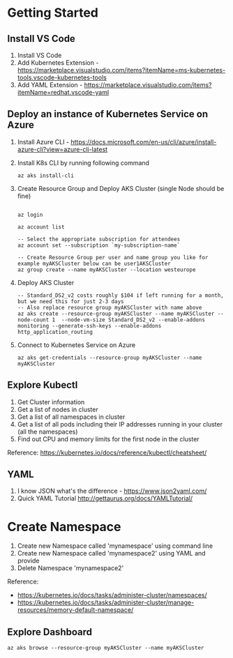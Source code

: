 # Getting Started 

## Install VS Code

1. Install VS Code
2. Add Kubernetes Extension - https://marketplace.visualstudio.com/items?itemName=ms-kubernetes-tools.vscode-kubernetes-tools
3. Add YAML Extension - https://marketplace.visualstudio.com/items?itemName=redhat.vscode-yaml


## Deploy an instance of Kubernetes Service on Azure

1.	Install Azure CLI - https://docs.microsoft.com/en-us/cli/azure/install-azure-cli?view=azure-cli-latest
2.	Install K8s CLI by running following command 
    
    ```azurecli
    az aks install-cli
    ```
3.	Create Resource Group and Deploy AKS Cluster (single Node should be fine)

    ```azurecli
   
    az login
   
    az account list

    -- Select the appropriate subscription for attendees
    az account set --subscription `my-subscription-name`

    -- Create Resource Group per user and name group you like for example myAKSCluster below can be user1AKSCluster
    az group create --name myAKSCluster --location westeurope
    ```

4.	Deploy AKS Cluster 

    ```azurecli
    -- Standard_DS2_v2 costs roughly $104 if left running for a month, but we need this for just 2-3 days 
    -- Also replace resource group myAKSCluster with name above  
    az aks create --resource-group myAKSCluster --name myAKSCluster --node-count 1  --node-vm-size Standard_DS2_v2 --enable-addons monitoring --generate-ssh-keys --enable-addons http_application_routing
    ```

5. Connect to Kubernetes Service on Azure

    ```azurecli
    az aks get-credentials --resource-group myAKSCluster --name myAKSCluster
    ``` 

## Explore Kubectl 

1. Get Cluster information 
2. Get a list of nodes in cluster 
3. Get a list of all namespaces in cluster 
4. Get a list of all pods including their IP addresses running in your cluster (all the namespaces) 
5. Find out CPU and memory limits for the first node in the cluster 

Reference: https://kubernetes.io/docs/reference/kubectl/cheatsheet/ 

## YAML

1. I know JSON what's the difference - https://www.json2yaml.com/
2. Quick YAML Tutorial http://gettaurus.org/docs/YAMLTutorial/

# Create Namespace 

1. Create new Namespace called 'mynamespace' using command line 
2. Create new Namespace called 'mynamespace2' using YAML and provide 
3. Delete Namespace 'mynamespace2'


Reference: 
* https://kubernetes.io/docs/tasks/administer-cluster/namespaces/
* https://kubernetes.io/docs/tasks/administer-cluster/manage-resources/memory-default-namespace/

## Explore Dashboard 

```azurecli
az aks browse --resource-group myAKSCluster --name myAKSCluster
```
